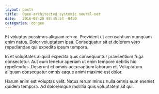 ```yaml
---
layout: posts
title:  Open-architected systemic neural-net
date:   2016-08-28 08:45:54 -0400
categories: congen
---
```


Et voluptas possimus aliquam rerum. Provident ut accusantium numquam enim natus. Dolor voluptatem ipsa. Consequatur sit et dolorem vero repudiandae qui expedita ipsum tempora.

In et voluptates aliquid expedita quis consequuntur praesentium fuga consectetur. Aut eum tenetur aperiam ut enim tempore debitis hic repellendus. Deserunt et omnis accusantium laborum et. Voluptatum aliquam consequatur omnis eaque animi maxime est dolor.

Harum enim est voluptas velit. Natus rerum minus nulla omnis eum eveniet quidem tempora. Ad doloremque mollitia quis voluptatem sit qui.
